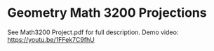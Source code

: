 # Geometry Math 3200 Projections

See Math3200 Project.pdf for full description.
Demo video: https://youtu.be/1FFek7C9fhU
